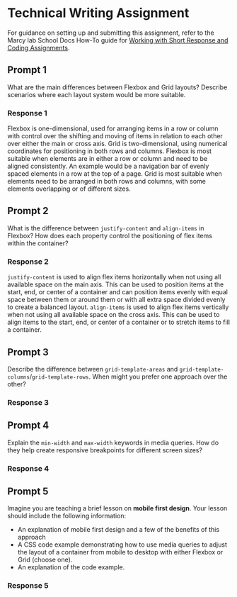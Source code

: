 # Technical Writing Assignment

For guidance on setting up and submitting this assignment, refer to the Marcy lab School Docs How-To guide for [Working with Short Response and Coding Assignments](https://marcylabschool.gitbook.io/marcy-lab-school-docs/fullstack-curriculum/how-tos/working-with-assignments#how-to-work-on-assignments).

## Prompt 1

What are the main differences between Flexbox and Grid layouts? Describe scenarios where each layout system would be more suitable.

### Response 1
Flexbox is one-dimensional, used for arranging items in a row or column with control over the shifting and moving of items in relation to each other over either the main or cross axis. Grid is two-dimensional, using numerical coordinates for positioning in both rows and columns. Flexbox is most suitable when elements are in either a row or column and need to be aligned consistently. An example would be a navigation bar of evenly spaced elements in a row at the top of a page. Grid is most suitable when elements need to be arranged in both rows and columns, with some elements overlapping or of different sizes.

## Prompt 2

What is the difference between `justify-content` and `align-items` in Flexbox? How does each property control the positioning of flex items within the container?

### Response 2
`justify-content` is used to align flex items horizontally when not using all available space on the main axis. This can be used to position items at the start, end, or center of a container and can position items evenly with equal space between them or around them or with all extra space divided evenly to create a balanced layout. `align-items` is used to align flex items vertically when not using all available space on the cross axis. This can be used to align items to the start, end, or center of a container or to stretch items to fill a container.

## Prompt 3

Describe the difference between `grid-template-areas` and `grid-template-columns`/`grid-template-rows`. When might you prefer one approach over the other?

### Response 3

## Prompt 4

Explain the `min-width` and `max-width` keywords in media queries. How do they help create responsive breakpoints for different screen sizes?

### Response 4

## Prompt 5

Imagine you are teaching a brief lesson on **mobile first design**. Your lesson should include the following information:

* An explanation of mobile first design and a few of the benefits of this approach
* A CSS code example demonstrating how to use media queries to adjust the layout of a container from mobile to desktop with either Flexbox or Grid (choose one).
* An explanation of the code example.

### Response 5

